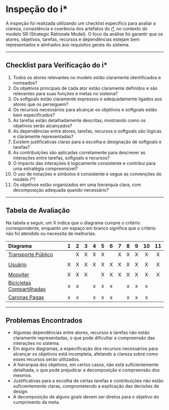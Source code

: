# Inspeção do i*

A inspeção foi realizada utilizando um checklist específico para avaliar a clareza, consistência e coerência dos artefatos do [i*](https://github.com/Marcosatc147/req2024.1-Moovit/blob/main/docs/Modelagem/istar.md), no contexto do modelo SR (Strategic Rationale Model). O foco da análise foi garantir que os atores, objetivos, tarefas, recursos e dependências estejam bem representados e alinhados aos requisitos gerais do sistema.

---

## Checklist para Verificação do i*

1. Todos os atores relevantes no modelo estão claramente identificados e nomeados?  
2. Os objetivos principais de cada ator estão claramente definidos e são relevantes para suas funções e metas no sistema?  
3. Os softgoals estão claramente expressos e adequadamente ligados aos atores que os perseguem?  
4. Os recursos necessários para alcançar os objetivos e softgoals estão bem especificados?  
5. As tarefas estão detalhadamente descritas, mostrando como os objetivos serão alcançados?  
6. As dependências entre atores, tarefas, recursos e softgoals são lógicas e claramente representadas?  
7. Existem justificativas claras para a escolha e designação de softgoals e tarefas?  
8. As contribuições são aplicadas corretamente para descrever as interações entre tarefas, softgoals e recursos?  
9. O impacto das interações é logicamente consistente e contribui para uma estratégia compreensível?  
10. O uso de notações e símbolos é consistente e segue as convenções do modelo i*?  
11. Os objetivos estão organizados em uma hierarquia clara, com decomposição adequada quando necessário?

---

## Tabela de Avaliação

Na tabela a seguir, um X indica que o diagrama cumpre o critério correspondente, enquanto um espaço em branco significa que o critério não foi atendido ou necessita de melhorias.

| Diagrama          | 1  | 2  | 3  | 4  | 5  | 6  | 7  | 8  | 9  | 10 | 11 |
| :---------------- | :-:| :-:| :-:| :-:| :-:| :-:| :-:| :-:| :-:| :-:| :-:|
| [Transporte Público]() |  | X | X | X | X |  | X | X | X | X | X |
|  |  |  |  |  |  |  |  |  |  |  |  |
| [Usuário]()            | X | X | X | X | X | X | X | X | X | X | X |
|  |  |  |  |  |  |  |  |  |  |  |  |
| [Mooviter](https://github.com/Marcosatc147/req2024.1-Moovit/blob/main/docs/assets/istar/moovit.png)           | X | X | X |  | X | X | X | X | X | X | X |
|[Bicicletas Compartilhadas]()   | x | x |  |x  | x | x |  | x | x |x  |  |
|[Caronas Pagas]()   | x | x |  |x  | x | x |  | x | x |x  |  |

---

## Problemas Encontrados

- Algumas dependências entre atores, recursos e tarefas não estão claramente representadas, o que pode dificultar a compreensão das interações no sistema.
- Em alguns diagramas, a especificação dos recursos necessários para alcançar os objetivos está incompleta, afetando a clareza sobre como esses recursos serão utilizados.
- A hierarquia dos objetivos, em certos casos, não está suficientemente detalhada, o que pode prejudicar a decomposição e compreensão dos mesmos.
- Justificativas para a escolha de certas tarefas e contribuições não estão suficientemente claras, comprometendo a explicação das decisões de design.
- A decomposição de alguns goals devem ser diretos para o objetivo do cumprimento da meta.

